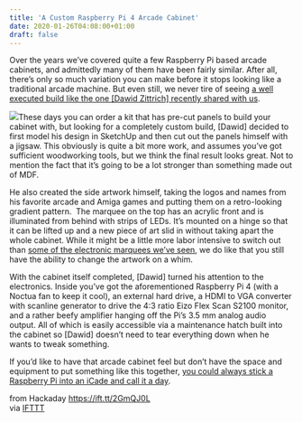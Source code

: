 ```yaml
---
title: 'A Custom Raspberry Pi 4 Arcade Cabinet'
date: 2020-01-26T04:08:00+01:00
draft: false
---
```


Over the years we’ve covered quite a few Raspberry Pi based arcade cabinets, and admittedly many of them have been fairly similar. After all, there’s only so much variation you can make before it stops looking like a traditional arcade machine. But even still, we never tire of seeing [a well executed build like the one \[Dawid Zittrich\] recently shared with us](http://home.yv3.io/diy-arcade-cabinet/).

[![](https://hackaday.com/wp-content/uploads/2020/01/pi4arcade_detail.jpg?w=408)](https://hackaday.com/wp-content/uploads/2020/01/pi4arcade_detail.jpg)These days you can order a kit that has pre-cut panels to build your cabinet with, but looking for a completely custom build, \[Dawid\] decided to first model his design in SketchUp and then cut out the panels himself with a jigsaw. This obviously is quite a bit more work, and assumes you’ve got sufficient woodworking tools, but we think the final result looks great. Not to mention the fact that it’s going to be a lot stronger than something made out of MDF.

He also created the side artwork himself, taking the logos and names from his favorite arcade and Amiga games and putting them on a retro-looking gradient pattern.  The marquee on the top has an acrylic front and is illuminated from behind with strips of LEDs. It’s mounted on a hinge so that it can be lifted up and a new piece of art slid in without taking apart the whole cabinet. While it might be a little more labor intensive to switch out than [some of the electronic marquees we’ve seen](https://hackaday.com/2019/04/04/arcade-with-led-marquee-shows-off-your-game/), we do like that you still have the ability to change the artwork on a whim.

With the cabinet itself completed, \[Dawid\] turned his attention to the electronics. Inside you’ve got the aforementioned Raspberry Pi 4 (with a Noctua fan to keep it cool), an external hard drive, a HDMI to VGA converter with scanline generator to drive the 4:3 ratio Eizo Flex Scan S2100 monitor, and a rather beefy amplifier hanging off the Pi’s 3.5 mm analog audio output. All of which is easily accessible via a maintenance hatch built into the cabinet so \[Dawid\] doesn’t need to tear everything down when he wants to tweak something.

If you’d like to have that arcade cabinet feel but don’t have the space and equipment to put something like this together, [you could always stick a Raspberry Pi into an iCade and call it a day](https://hackaday.com/2017/03/02/ipad-tossed-out-for-retropie-arcade-cabinet-redux/).

  
  
from Hackaday https://ift.tt/2GmQJ0L  
via [IFTTT](https://ifttt.com/?ref=da&site=blogger)